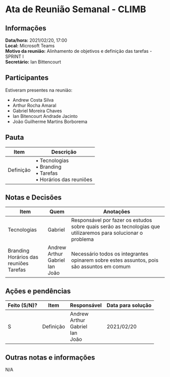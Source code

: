 # Ata de Reunião Semanal - CLIMB

## Informações
**Data/hora:** 2021/02/20, 17:00  
**Local:** Microsoft Teams  
**Motivo da reunião:** Alinhamento de objetivos e definição das tarefas - SPRINT I  
**Secretário:** Ian Bittencourt  

## Participantes
Estiveram presentes na reunião:
- Andrew Costa Silva
- Arthur Rocha Amaral
- Gabriel Moreira Chaves
- Ian Bitencourt Andrade Jacinto
- João Guilherme Martins Borborema

## Pauta

Item | Descrição
---- | ----
Definição | • Tecnologias <br>• Branding<br>• Tarefas <br>• Horários das reuniões


## Notas e Decisões
Item | Quem | Anotações |
---- | ---- | ---- |
Tecnologias | Gabriel | Responsável por fazer os estudos sobre quais serão as tecnologias que utilizaremos para solucionar o problema |
Branding <br/> Horários das reuniões <br/> Tarefas| Andrew <br/> Arthur  <br/> Gabriel <br/> Ian <br/> João | Necessário todos os integrantes opinarem sobre estes assuntos, pois são assuntos em comum |


## Ações e pendências
| Feito (S/N)? | Item | Responsável | Data para solução |
| ---- | ---- | ---- | ---- |
| S | Definição | Andrew <br/> Arthur  <br/> Gabriel <br/> Ian <br/> João | 2021/02/20 |


## Outras notas e informações
N/A

